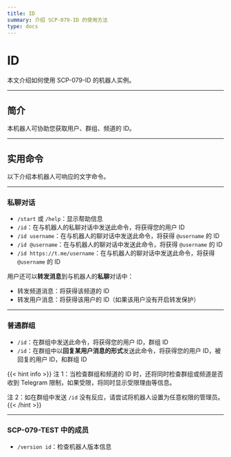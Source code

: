 ```yaml
---
title: ID
summary: 介绍 SCP-079-ID 的使用方法
type: docs
---
```


# ID

本文介绍如何使用 SCP-079-ID 的机器人实例。

---

## 简介

本机器人可协助您获取用户、群组、频道的 ID。

---

## 实用命令

以下介绍本机器人可响应的文字命令。

---

### 私聊对话

- `/start` 或 `/help`：显示帮助信息
- `/id`：在与机器人的私聊对话中发送此命令，将获得您的用户 ID
- `/id username`：在与机器人的聊对话中发送此命令，将获得 `@username` 的 ID
- `/id @username`：在与机器人的聊对话中发送此命令，将获得 `@username` 的 ID
- `/id https://t.me/username`：在与机器人的聊对话中发送此命令，将获得 `@username` 的 ID

用户还可以**转发消息**到与机器人的**私聊**对话中：

- 转发频道消息：将获得该频道的 ID
- 转发用户消息：将获得该用户的 ID（如果该用户没有开启转发保护）

---

### 普通群组

- `/id`：在群组中发送此命令，将获得您的用户 ID，群组 ID
- `/id`：在群组中以**回复某用户消息的形式**发送此命令，将获得您的用户 ID，被回复的用户 ID，和群组 ID

{{< hint info >}}
注 1：当检查群组和频道的 ID 时，还将同时检查群组或频道是否收到 Telegram 限制，如果受限，将同时显示受限理由等信息。

注 2：如在群组中发送 `/id` 没有反应，请尝试将机器人设置为任意权限的管理员。
{{< /hint >}}

---

### SCP-079-TEST 中的成员

- `/version id`：检查机器人版本信息
